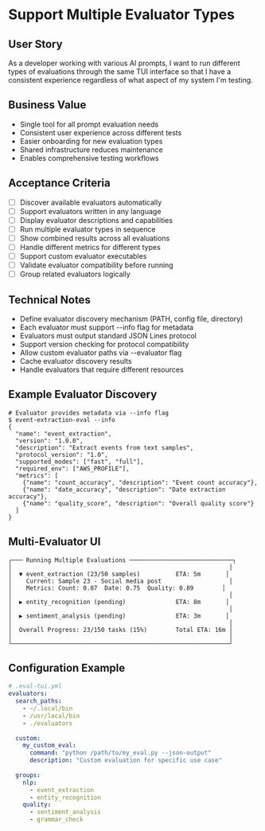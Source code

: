 # Support Multiple Evaluator Types

## User Story
As a developer working with various AI prompts, I want to run different types of evaluations through the same TUI interface so that I have a consistent experience regardless of what aspect of my system I'm testing.

## Business Value
- Single tool for all prompt evaluation needs
- Consistent user experience across different tests
- Easier onboarding for new evaluation types
- Shared infrastructure reduces maintenance
- Enables comprehensive testing workflows

## Acceptance Criteria
- [ ] Discover available evaluators automatically
- [ ] Support evaluators written in any language
- [ ] Display evaluator descriptions and capabilities
- [ ] Run multiple evaluator types in sequence
- [ ] Show combined results across all evaluations
- [ ] Handle different metrics for different types
- [ ] Support custom evaluator executables
- [ ] Validate evaluator compatibility before running
- [ ] Group related evaluators logically

## Technical Notes
- Define evaluator discovery mechanism (PATH, config file, directory)
- Each evaluator must support --info flag for metadata
- Evaluators must output standard JSON Lines protocol
- Support version checking for protocol compatibility
- Allow custom evaluator paths via --evaluator flag
- Cache evaluator discovery results
- Handle evaluators that require different resources

## Example Evaluator Discovery
```
# Evaluator provides metadata via --info flag
$ event-extraction-eval --info
{
  "name": "event_extraction",
  "version": "1.0.0",
  "description": "Extract events from text samples",
  "protocol_version": "1.0",
  "supported_modes": ["fast", "full"],
  "required_env": ["AWS_PROFILE"],
  "metrics": [
    {"name": "count_accuracy", "description": "Event count accuracy"},
    {"name": "date_accuracy", "description": "Date extraction accuracy"},
    {"name": "quality_score", "description": "Overall quality score"}
  ]
}
```

## Multi-Evaluator UI
```
┌─── Running Multiple Evaluations ─────────────────────────────┐
│                                                             │
│  ▼ event_extraction (23/50 samples)          ETA: 5m       │
│    Current: Sample 23 - Social media post                   │
│    Metrics: Count: 0.87  Date: 0.75  Quality: 0.89        │
│                                                             │
│  ▶ entity_recognition (pending)              ETA: 8m       │
│                                                             │
│  ▶ sentiment_analysis (pending)              ETA: 3m       │
│                                                             │
│  Overall Progress: 23/150 tasks (15%)        Total ETA: 16m │
│                                                             │
└─────────────────────────────────────────────────────────────┘
```

## Configuration Example
```yaml
# .eval-tui.yml
evaluators:
  search_paths:
    - ~/.local/bin
    - /usr/local/bin
    - ./evaluators
  
  custom:
    my_custom_eval:
      command: "python /path/to/my_eval.py --json-output"
      description: "Custom evaluation for specific use case"
  
  groups:
    nlp:
      - event_extraction
      - entity_recognition
    quality:
      - sentiment_analysis
      - grammar_check
```